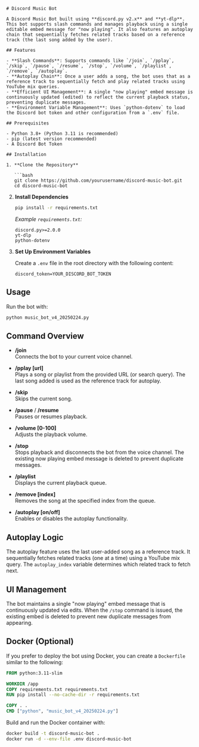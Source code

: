 ```
# Discord Music Bot

A Discord Music Bot built using **discord.py v2.x** and **yt-dlp**. This bot supports slash commands and manages playback using a single editable embed message for "now playing". It also features an autoplay chain that sequentially fetches related tracks based on a reference track (the last song added by the user).

## Features

- **Slash Commands**: Supports commands like `/join`, `/pplay`, `/skip`, `/pause`, `/resume`, `/stop`, `/volume`, `/playlist`, `/remove`, `/autoplay`.
- **Autoplay Chain**: Once a user adds a song, the bot uses that as a reference track to sequentially fetch and play related tracks using YouTube mix queries.
- **Efficient UI Management**: A single "now playing" embed message is continuously updated (edited) to reflect the current playback status, preventing duplicate messages.
- **Environment Variable Management**: Uses `python-dotenv` to load the Discord bot token and other configuration from a `.env` file.

## Prerequisites

- Python 3.8+ (Python 3.11 is recommended)
- pip (latest version recommended)
- A Discord Bot Token

## Installation

1. **Clone the Repository**

   ```bash
   git clone https://github.com/yourusername/discord-music-bot.git
   cd discord-music-bot
   ```

2. **Install Dependencies**

   ```bash
   pip install -r requirements.txt
   ```

   *Example `requirements.txt`:*
   ```
   discord.py>=2.0.0
   yt-dlp
   python-dotenv
   ```

3. **Set Up Environment Variables**

   Create a `.env` file in the root directory with the following content:

   ```
   discord_token=YOUR_DISCORD_BOT_TOKEN
   ```

## Usage

Run the bot with:

```bash
python music_bot_v4_20250224.py
```

## Command Overview

- **/join**  
  Connects the bot to your current voice channel.

- **/pplay [url]**  
  Plays a song or playlist from the provided URL (or search query). The last song added is used as the reference track for autoplay.

- **/skip**  
  Skips the current song.

- **/pause** / **/resume**  
  Pauses or resumes playback.

- **/volume [0-100]**  
  Adjusts the playback volume.

- **/stop**  
  Stops playback and disconnects the bot from the voice channel. The existing now playing embed message is deleted to prevent duplicate messages.

- **/playlist**  
  Displays the current playback queue.

- **/remove [index]**  
  Removes the song at the specified index from the queue.

- **/autoplay [on/off]**  
  Enables or disables the autoplay functionality.

## Autoplay Logic

The autoplay feature uses the last user-added song as a reference track. It sequentially fetches related tracks (one at a time) using a YouTube mix query. The `autoplay_index` variable determines which related track to fetch next.

## UI Management

The bot maintains a single "now playing" embed message that is continuously updated via edits. When the `/stop` command is issued, the existing embed is deleted to prevent new duplicate messages from appearing.

## Docker (Optional)

If you prefer to deploy the bot using Docker, you can create a `Dockerfile` similar to the following:

```dockerfile
FROM python:3.11-slim

WORKDIR /app
COPY requirements.txt requirements.txt
RUN pip install --no-cache-dir -r requirements.txt

COPY . .
CMD ["python", "music_bot_v4_20250224.py"]
```

Build and run the Docker container with:

```bash
docker build -t discord-music-bot .
docker run -d --env-file .env discord-music-bot
```
